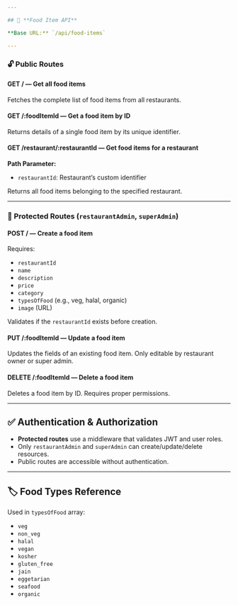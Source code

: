 ```yaml
---

## 🍱 **Food Item API**

**Base URL:** `/api/food-items`

---
```


### 🔓 Public Routes

#### **GET /** — Get all food items

Fetches the complete list of food items from all restaurants.

#### **GET /\:foodItemId** — Get a food item by ID

Returns details of a single food item by its unique identifier.

#### **GET /restaurant/\:restaurantId** — Get food items for a restaurant

**Path Parameter:**

* `restaurantId`: Restaurant’s custom identifier

Returns all food items belonging to the specified restaurant.

---

### 🔐 Protected Routes (`restaurantAdmin`, `superAdmin`)

#### **POST /** — Create a food item

Requires:

* `restaurantId`
* `name`
* `description`
* `price`
* `category`
* `typesOfFood` (e.g., veg, halal, organic)
* `image` (URL)

Validates if the `restaurantId` exists before creation.

#### **PUT /\:foodItemId** — Update a food item

Updates the fields of an existing food item. Only editable by restaurant owner or super admin.

#### **DELETE /\:foodItemId** — Delete a food item

Deletes a food item by ID. Requires proper permissions.

---

## ✅ Authentication & Authorization

* **Protected routes** use a middleware that validates JWT and user roles.
* Only `restaurantAdmin` and `superAdmin` can create/update/delete resources.
* Public routes are accessible without authentication.

---

## 🏷️ Food Types Reference

Used in `typesOfFood` array:

* `veg`
* `non_veg`
* `halal`
* `vegan`
* `kosher`
* `gluten_free`
* `jain`
* `eggetarian`
* `seafood`
* `organic`

